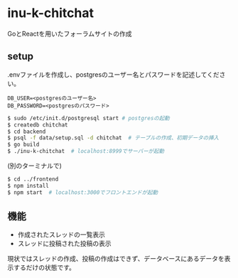 # inu-k-chitchat
GoとReactを用いたフォーラムサイトの作成

## setup
.envファイルを作成し、postgresのユーザー名とパスワードを記述してください。
```.env
DB_USER=<postgresのユーザー名>
DB_PASSWORD=<postgresのパスワード>
```

```bash
$ sudo /etc/init.d/postgresql start # postgresの起動
$ createdb chitchat
$ cd backend
$ psql -f data/setup.sql -d chitchat  # テーブルの作成、初期データの挿入
$ go build
$ ./inu-k-chitchat  # localhost:8999でサーバーが起動
```

(別のターミナルで)
```bash
$ cd ../frontend
$ npm install
$ npm start  # localhost:3000でフロントエンドが起動
```

## 機能
- 作成されたスレッドの一覧表示
- スレッドに投稿された投稿の表示

現状ではスレッドの作成、投稿の作成はできず、データベースにあるデータを表示するだけの状態です。
